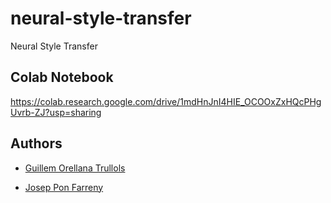 # neural-style-transfer
Neural Style Transfer

## Colab Notebook

https://colab.research.google.com/drive/1mdHnJnI4HIE_OCOOxZxHQcPHgUvrb-ZJ?usp=sharing


## Authors

* [Guillem Orellana Trullols](https://github.com/Guillem96)

* [Josep Pon Farreny](https://github.com/jponf)
